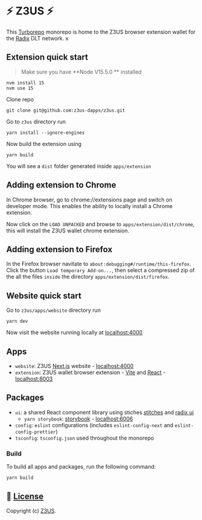 # ⚡ Z3US ⚡ 

This [Turborepo](https://turborepo.org/) monorepo is home to the Z3US browser extension wallet for the [Radix](https://www.radixdlt.com/) DLT network. x

## Extension quick start

>Make sure you have **Node V15.5.0 ** installed

```
nvm install 15
nvm use 15
```

Clone repo

```
git clone git@github.com:z3us-dapps/z3us.git
```
Go to `z3us` directory run

```
yarn install --ignore-engines
```
Now build the extension using
```
yarn build
```
You will see a `dist` folder generated inside `apps/extension`

## Adding extension to Chrome

In Chrome browser, go to chrome://extensions page and switch on developer mode. This enables the ability to locally install a Chrome extension.

Now click on the `LOAD UNPACKED` and browse to `apps/extension/dist/chrome`, this will install the Z3US wallet chrome extension.

## Adding extension to Firefox
In the Firefox browser navitate to `about:debugging#/runtime/this-firefox`. Click the button `Load temporary Add-on...`, then select a compressed zip of the all the files `inside` the directory  `apps/extension/dist/firefox`.

## Website quick start

Go to `z3us/apps/website` directory run

```
yarn dev
```
Now visit the website running locally at [localhost:4000](http://localhost:4000)

## Apps
- `website`: Z3US [Next.js](https://nextjs.org) website - [localhost:4000](http://localhost:4000)
- `extension`: Z3US wallet browser extension - [Vite](https://vitejs.dev/) and [React](https://reactjs.org/) - [localhost:8003](http://localhost:8003)
 
## Packages
- `ui`: a shared React component library using stiches [stitches](https://stitches.dev) and [radix ui](https://www.radix-ui.com/)
	- `yarn storybook`: [storybook](https://storybook.js.org) - [localhost:6006](http://localhost:6006)
- `config`: `eslint` configurations (includes `eslint-config-next` and `eslint-config-prettier`)
- `tsconfig`: `tsconfig.json` used throughout the monorepo

### Build
To build all apps and packages, run the following command:

```
yarn build
```

📜 [License](LICENSE)
-------

Copyright (c) [Z3US](https://github.com/orgs/z3us-dapps/people?query=role%3Aowner).
